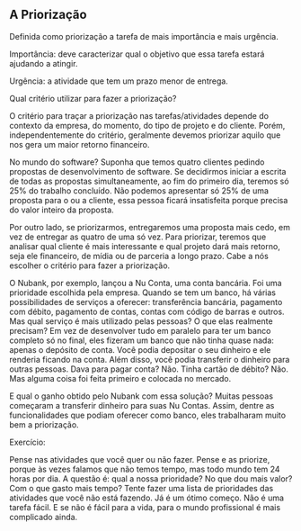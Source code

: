 ## A Priorização

Definida como priorização a tarefa de mais importância e mais urgência.

Importância: deve caracterizar qual o objetivo que essa tarefa estará ajudando a atingir.

Urgência: a atividade que tem um prazo menor de entrega.

Qual critério utilizar para fazer a priorização?

O critério para traçar a priorização nas tarefas/atividades depende do contexto da empresa, do momento, do tipo de projeto e do cliente. Porém, independentemente do critério, geralmente devemos priorizar aquilo que nos gera um maior retorno financeiro.

No mundo do software? Suponha que temos quatro clientes pedindo propostas de desenvolvimento de software. Se decidirmos iniciar a escrita de todas as propostas simultaneamente, ao fim do primeiro dia, teremos só 25% do trabalho concluído. Não podemos apresentar só 25% de uma proposta para o ou a cliente, essa pessoa ficará insatisfeita porque precisa do valor inteiro da proposta.

Por outro lado, se priorizarmos, entregaremos uma proposta mais cedo, em vez de entregar as quatro de uma só vez. Para priorizar, teremos que analisar qual cliente é mais interessante e qual projeto dará mais retorno, seja ele financeiro, de mídia ou de parceria a longo prazo. Cabe a nós escolher o critério para fazer a priorização.

O Nubank, por exemplo, lançou a Nu Conta, uma conta bancária. Foi uma prioridade escolhida pela empresa. Quando se tem um banco, há várias possibilidades de serviços a oferecer: transferência bancária, pagamento com débito, pagamento de contas, contas com código de barras e outros. Mas qual serviço é mais utilizado pelas pessoas? O que elas realmente precisam? Em vez de desenvolver tudo em paralelo para ter um banco completo só no final, eles fizeram um banco que não tinha quase nada: apenas o depósito de conta. Você podia depositar o seu dinheiro e ele renderia ficando na conta. Além disso, você podia transferir o dinheiro para outras pessoas. Dava para pagar conta? Não. Tinha cartão de débito? Não. Mas alguma coisa foi feita primeiro e colocada no mercado.

E qual o ganho obtido pelo Nubank com essa solução? Muitas pessoas começaram a transferir dinheiro para suas Nu Contas. Assim, dentre as funcionalidades que podiam oferecer como banco, eles trabalharam muito bem a priorização.

Exercício:

Pense nas atividades que você quer ou não fazer. Pense e as priorize, porque às vezes falamos que não temos tempo, mas todo mundo tem 24 horas por dia. A questão é: qual a nossa prioridade? No que dou mais valor? Com o que gasto mais tempo? Tente fazer uma lista de prioridades das atividades que você não está fazendo. Já é um ótimo começo. Não é uma tarefa fácil. E se não é fácil para a vida, para o mundo profissional é mais complicado ainda.
